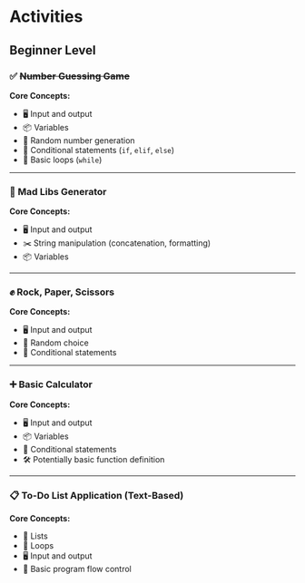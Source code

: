# Activities

## Beginner Level

### ✅ ~~Number Guessing Game~~

**Core Concepts:**

- 🖥️ Input and output
- 📦 Variables
- 🎲 Random number generation
- 🔀 Conditional statements (`if`, `elif`, `else`)
- 🔁 Basic loops (`while`)

---

### 📝 Mad Libs Generator

**Core Concepts:**

- 🖥️ Input and output
- ✂️ String manipulation (concatenation, formatting)
- 📦 Variables

---

### ✊ Rock, Paper, Scissors

**Core Concepts:**

- 🖥️ Input and output
- 🎲 Random choice
- 🔀 Conditional statements

---

### ➕ Basic Calculator

**Core Concepts:**

- 🖥️ Input and output
- 📦 Variables
- 🔀 Conditional statements
- 🛠️ Potentially basic function definition

---

### 📋 To-Do List Application (Text-Based)

**Core Concepts:**

- 📜 Lists
- 🔁 Loops
- 🖥️ Input and output
- 🧭 Basic program flow control
